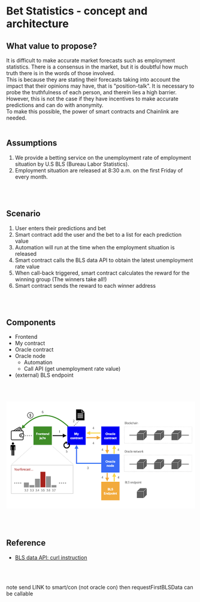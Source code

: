 # Bet Statistics - concept and architecture

## What value to propose?
It is difficult to make accurate market forecasts such as employment statistics. There is a consensus in the market, but it is doubtful how much truth there is in the words of those involved.<br>
This is because they are stating their forecasts taking into account the impact that their opinions may have, that is "position-talk". It is necessary to probe the truthfulness of each person, and therein lies a high barrier.<br>
However, this is not the case if they have incentives to make accurate predictions and can do with anonymity.<br>
To make this possible, the power of smart contracts and Chainlink are needed.
<br>
<br>

## Assumptions
1. We provide a betting service on the unemployment rate of employment situation by U.S BLS (Bureau Labor Statistics).
2. Employment situation are released at 8:30 a.m. on the first Friday of every month.
<br>
<br>

## Scenario
1. User enters their predictions and bet
2. Smart contract add the user and the bet to a list for each prediction value
3. Automation will run at the time when the employment situation is released
4. Smart contract calls the BLS data API to obtain the latest unemployment rate value
5. When call-back triggered, smart contract calculates the reward for the winning group (The winners take all!)
6. Smart contract sends the reward to each winner address
<br>
<br>

## Components
- Frontend
- My contract
- Oracle contract
- Oracle node
    - Automation
    - Call API (get unemployment rate value)
- (external) BLS endpoint

<br>
<br>

![Bet Statistics system diagram](./assets/images/system-diagram.png)

<br>
<br>

## Reference
- [BLS data API: curl instruction](https://www.bls.gov/developers/api_unix.htm#unix2)

<br>
<br>


note
send LINK to smart/con (not oracle con)
then requestFirstBLSData can be callable
